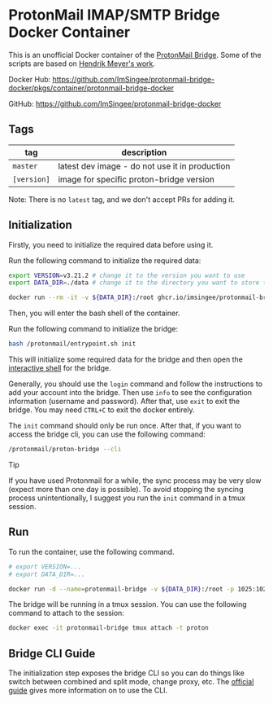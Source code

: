 # ProtonMail IMAP/SMTP Bridge Docker Container

This is an unofficial Docker container of the [ProtonMail Bridge](https://protonmail.com/bridge/). Some of the scripts are based on [Hendrik Meyer's work](https://gitlab.com/T4cC0re/protonmail-bridge-docker).

Docker Hub: <https://github.com/ImSingee/protonmail-bridge-docker/pkgs/container/protonmail-bridge-docker>

GitHub: <https://github.com/ImSingee/protonmail-bridge-docker>

## Tags

tag | description
 -- | --
`master` | latest dev image - do not use it in production
`[version]` | image for specific proton-bridge version

Note: There is no `latest` tag, and we don't accept PRs for adding it.

## Initialization

Firstly, you need to initialize the required data before using it.

Run the following command to initialize the required data:

```bash
export VERSION=v3.21.2 # change it to the version you want to use
export DATA_DIR=./data # change it to the directory you want to store the data

docker run --rm -it -v ${DATA_DIR}:/root ghcr.io/imsingee/protonmail-bridge-docker:${VERSION} bash
```

Then, you will enter the bash shell of the container.

Run the following command to initialize the bridge:

```bash
bash /protonmail/entrypoint.sh init
```

This will initialize some required data for the bridge and then open the [interactive shell](https://proton.me/support/bridge-cli-guide) for the bridge.

Generally, you should use the `login` command and follow the instructions to add your account into the bridge. Then use `info` to see the configuration information (username and password). After that, use `exit` to exit the bridge. You may need `CTRL+C` to exit the docker entirely.

The `init` command should only be run once. After that, if you want to access the bridge cli, you can use the following command:

```bash
/protonmail/proton-bridge --cli
```

> [!TIP]
> If you have used Protonmail for a while, the sync process may be very slow (expect more than one day is possible). To avoid stopping the syncing process unintentionally, I suggest you run the `init` command in a tmux session.


## Run

To run the container, use the following command.

```bash
# export VERSION=...
# export DATA_DIR=...

docker run -d --name=protonmail-bridge -v ${DATA_DIR}:/root -p 1025:1025 -p 1143:1143 --restart=unless-stopped ghcr.io/imsingee/protonmail-bridge-docker:${VERSION}
```

The bridge will be running in a tmux session. You can use the following command to attach to the session:

```bash
docker exec -it protonmail-bridge tmux attach -t proton
```

## Bridge CLI Guide

The initialization step exposes the bridge CLI so you can do things like switch between combined and split mode, change proxy, etc. The [official guide](https://protonmail.com/support/knowledge-base/bridge-cli-guide/) gives more information on to use the CLI.

